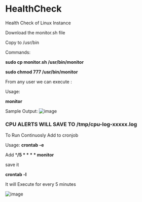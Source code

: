 # HealthCheck
Health Check of Linux Instance

Download the monitor.sh file

Copy to /usr/bin

Commands:

**sudo cp monitor.sh /usr/bin/monitor**

**sudo chmod 777 /usr/bin/monitor**

From any user we can execute :

Usage:

**monitor**

Sample Output:
![image](https://github.com/npallegoud/HealthCheck/assets/76092758/3c0626d9-7aaa-4f40-b46d-6d25ed26f73d)

### CPU ALERTS WILL SAVE TO /tmp/cpu-log-xxxxx.log

To Run Continuosly Add to cronjob

Usage: **crontab -e** 

Add  ***/5 * * * * monitor**

 save it 
 
 **crontab -l** 

 It will Execute for every 5 minutes

![image](https://github.com/npallegoud/System_HealthCheck/assets/76092758/4c775d89-2a84-4f07-a1f2-78fa15de3db7)
